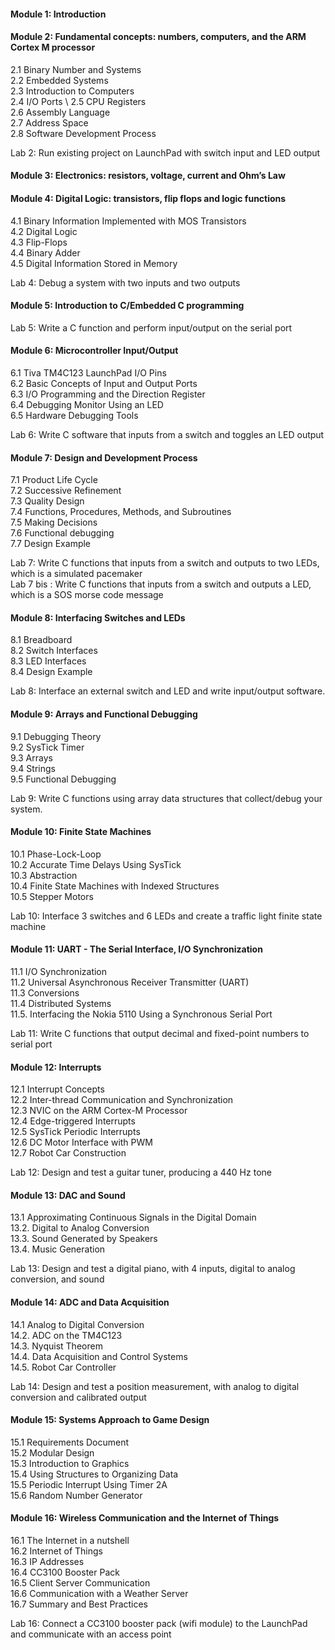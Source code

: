 #### Module 1: Introduction

#### Module 2: Fundamental concepts: numbers, computers, and the ARM Cortex M processor
2.1 Binary Number and Systems \
2.2 Embedded Systems \
2.3 Introduction to Computers \
2.4 I/O Ports \ 
2.5 CPU Registers \
2.6 Assembly Language \
2.7 Address Space \
2.8 Software Development Process 

Lab 2: Run existing project on LaunchPad with switch input and LED output

#### Module 3: Electronics: resistors, voltage, current and Ohm’s Law    

#### Module 4: Digital Logic: transistors, flip flops and logic functions
4.1 Binary Information Implemented with MOS Transistors \
4.2 Digital Logic \
4.3 Flip-Flops \
4.4 Binary Adder \
4.5 Digital Information Stored in Memory 

Lab 4: Debug a system with two inputs and two outputs

#### Module 5: Introduction to C/Embedded C programming
Lab 5: Write a C function and perform input/output on the serial port

#### Module 6: Microcontroller Input/Output
6.1 Tiva TM4C123 LaunchPad I/O Pins \
6.2 Basic Concepts of Input and Output Ports \
6.3 I/O Programming and the Direction Register \
6.4 Debugging Monitor Using an LED \
6.5 Hardware Debugging Tools 

Lab 6: Write C software that inputs from a switch and toggles an LED output

#### Module 7: Design and Development Process
7.1 Product Life Cycle \
7.2 Successive Refinement \
7.3 Quality Design \
7.4 Functions, Procedures, Methods, and Subroutines \
7.5 Making Decisions \
7.6 Functional debugging \
7.7 Design Example 

Lab 7: Write C functions that inputs from a switch and outputs to two LEDs, which is a simulated pacemaker \
Lab 7 bis : Write C functions that inputs from a switch and outputs a LED, which is a SOS morse code message

#### Module 8: Interfacing Switches and LEDs
8.1 Breadboard \
8.2 Switch Interfaces \
8.3 LED Interfaces \
8.4 Design Example

Lab 8: Interface an external switch and LED and write input/output software.

#### Module 9: Arrays and Functional Debugging
9.1 Debugging Theory \
9.2 SysTick Timer \
9.3 Arrays \
9.4 Strings \
9.5 Functional Debugging

Lab 9: Write C functions using array data structures that collect/debug your system.

#### Module 10: Finite State Machines
10.1 Phase-Lock-Loop \
10.2 Accurate Time Delays Using SysTick \
10.3 Abstraction \
10.4 Finite State Machines with Indexed Structures \
10.5 Stepper Motors

Lab 10: Interface 3 switches and 6 LEDs and create a traffic light finite state machine 

#### Module 11: UART - The Serial Interface, I/O Synchronization
11.1 I/O Synchronization \
11.2 Universal Asynchronous Receiver Transmitter (UART) \
11.3 Conversions \
11.4 Distributed Systems \
11.5. Interfacing the Nokia 5110 Using a Synchronous Serial Port

Lab 11: Write C functions that output decimal and fixed-point numbers to serial port 

#### Module 12: Interrupts
12.1 Interrupt Concepts \
12.2 Inter-thread Communication and Synchronization \
12.3 NVIC on the ARM Cortex-M Processor \
12.4 Edge-triggered Interrupts \
12.5 SysTick Periodic Interrupts \
12.6 DC Motor Interface with PWM \
12.7 Robot Car Construction

Lab 12: Design and test a guitar tuner, producing a 440 Hz tone 

#### Module 13: DAC and Sound
13.1 Approximating Continuous Signals in the Digital Domain \
13.2. Digital to Analog Conversion \
13.3. Sound Generated by Speakers \
13.4. Music Generation

Lab 13: Design and test a digital piano, with 4 inputs, digital to analog conversion, and sound

#### Module 14: ADC and Data Acquisition
14.1 Analog to Digital Conversion \
14.2. ADC on the TM4C123 \
14.3. Nyquist Theorem \
14.4. Data Acquisition and Control Systems \
14.5. Robot Car Controller

Lab 14: Design and test a position measurement, with analog to digital conversion and calibrated output

#### Module 15: Systems Approach to Game Design
15.1 Requirements Document \
15.2 Modular Design \
15.3 Introduction to Graphics \
15.4 Using Structures to Organizing Data \
15.5 Periodic Interrupt Using Timer 2A \
15.6 Random Number Generator

#### Module 16: Wireless Communication and the Internet of Things
16.1 The Internet in a nutshell \
16.2 Internet of Things \
16.3 IP Addresses \
16.4 CC3100 Booster Pack \
16.5 Client Server Communication \
16.6 Communication with a Weather Server \
16.7 Summary and Best Practices

Lab 16: Connect a CC3100 booster pack (wifi module) to the LaunchPad and communicate with an access point
